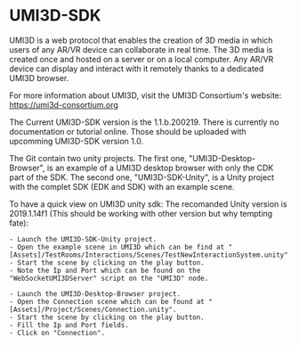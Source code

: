 # UMI3D-SDK
UMI3D is a web protocol that enables the creation of 3D media in which users of any AR/VR device can collaborate in real time. The 3D media is created once and hosted on a server or on a local computer. Any AR/VR device can display and interact with it remotely thanks to a dedicated UMI3D browser. 

For more information about UMI3D, visit the UMI3D Consortium's website: https://umi3d-consortium.org

The Current UMI3D-SDK version is the 1.1.b.200219.
There is currently no documentation or tutorial online. Those should be uploaded with upcomming UMI3D-SDK version 1.0.

The Git contain two unity projects.
The first one, "UMI3D-Desktop-Browser", is an example of a UMI3D desktop browser with only the CDK part of the SDK.
The second one, "UMI3D-SDK-Unity", is a Unity project with the complet SDK (EDK and SDK) with an example scene.


To have a quick view on UMI3D unity sdk:
	The recomanded Unity version is 2019.1.14f1 (This should be working with other version but why tempting fate):
	
	- Launch the UMI3D-SDK-Unity project.
	- Open the example scene in UMI3D which can be find at "[Assets]/TestRooms/Interactions/Scenes/TestNewInteractionSystem.unity".
	- Start the scene by clicking on the play button.
	- Note the Ip and Port which can be found on the "WebSocketUMI3DServer" script on the "UMI3D" node.
	
	- Launch the UMI3D-Desktop-Browser project.
	- Open the Connection scene which can be found at "[Assets]/Project/Scenes/Connection.unity".
	- Start the scene by clicking on the play button.
	- Fill the Ip and Port fields.
	- Click on "Connection".
